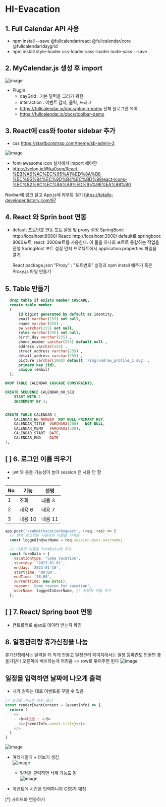 # HI-Evacation
## 1. Full Calendar API 사용
  - npm install --save @fullcalendar/react @fullcalendar/core @fullcalendar/daygrid
  - npm install style-loader css-loader sass-loader node-sass --save

## 2. MyCalendar.js 생성 후 import
   ![image](https://github.com/minji856/HI-Evacation/assets/144756912/c66cc596-7154-495c-8048-f857a1ef1f8e)
- Plugin
  - dayGrid : 기본 달력을 그리기 위한
  - interaction : 이벤트 감지, 클릭, 드래그
  - https://fullcalendar.io/docs/plugin-index 전체 플로그인 목록
  - https://fullcalendar.io/docs/toolbar-demo

## 3. React에 css와 footer sidebar 추가
- css https://startbootstrap.com/theme/sb-admin-2

![image](https://github.com/minji856/HI-Evacation/assets/144756912/556dad30-1563-45b6-b3bc-19dc52a57277)
- font-awesome icon 설치해서 import 해야함
- https://velog.io/@ka0son/React-%EB%A6%AC%EC%95%A1%ED%8A%B8-%EC%95%84%EC%9D%B4%EC%BD%98react-icons-%EC%82%AC%EC%9A%A9%ED%95%98%EA%B8%B0

Navbar에 링크 달고 App.js에 라우트 걸기
https://totally-developer.tistory.com/97

## 4. React 와 Sprin boot 연동
- default 포트번호 연동
  포트 설정 및 proxy 설정
  SpringBoot: http://localhost:8080/
  React: http://localhost:3000/
  default로 springboot: 8080포트, react: 3000포트를 사용한다.
  이 둘을 하나의 포트로 통합하는 작업을 진행
  SpringBoot 포트 설정
  먼저 프로젝트에서 application.properties 파일을 열기

  React package.json "Proxy" : "포트번호" 설정과 npm install 해주기
  혹은 Proxy.js 파일 만들기

## 5. Table 만들기
```sql
  drop table if exists member CASCADE;
  create table member
  (
      id bigint generated by default as identity,
      email varchar(255) not null,
      ename varchar(255) ,
      pw varchar(255) not null,
      roles varchar(255) not null,
      birth_day varchar(255) ,
      phone_number varchar(255) default null ,
      address varchar(255) ,
      street_address varchar(255) ,
      detail_address varchar(255) ,
      picture varchar(1000) default '/img/undraw_profile_1.svg' ,
      primary key (id),
      unique (email)
  );
```
```sql
DROP TABLE CALENDAR CASCADE CONSTRAINTS;

CREATE SEQUENCE CALENDAR_NO_SEQ
    START WITH 1
    INCREMENT BY 1;


CREATE TABLE CALENDAR (
	CALENDAR_NO NUMBER	NOT NULL PRIMARY KEY,
	CALENDAR_TITLE	VARCHAR2(200)	NOT NULL,
	CALENDAR_MEMO	VARCHAR2(500),
	CALENDAR_START	DATE,
	CALENDAR_END	DATE
);
```


## [ ] 6. 로그인 이름 띄우기 
- jwt 와 충돌 가능성이 높아 session 은 사용 안 함
- 

|No|기능|설명|
|---|---|---|
|1|조회|내용 3|
|2|내용 6|내용 7|
|3|내용 10|내용 11|

```javascript
app.post('/submitVacationRequest', (req, res) => {
  // 현재 로그인된 사용자의 이름을 가져옴
  const loggedInUserName = req.session.user.username;

  // 사용자 이름을 formData에 추가
  const formData = {
    vacationtype: 'Some Vacation',
    startday: '2023-01-01',
    endday: '2023-01-10',
    startTime: '09:00',
    endTime: '18:00',
    currentTime: new Date(),
    reason: 'Some reason for vacation',
    userName: loggedInUserName, // 사용자 이름 추가
  };
```

## [ ] 7. React/ Spring boot 연동
- 컨트롤러로 ajax로 데이터 받는지 확인

## 8. 일정관리랑 휴가신청을 나눔
휴가신청에서는 달력을 더 작게 만들고 일정관리 페이지에서는 일정 등록칸도 만들면 좋을거같다
오른쪽에 배치하는게 어려움 => row로 묶어주면 된다
![image](https://github.com/minji856/HI-Evacation/assets/144756912/6b28665b-0e4a-4529-aa7b-4eae700f23c7)

## 일정을 입력하면 날짜에 나오게 출력
- 내가 원하는 대로 이벤트를 꾸밀 수 있음
```javascript
// 일정을 커스텀 하는 옵션
const renderEventContent = (eventInfo) => {
  return (
    <>
      <b>테스트 : </b>
      <i>{eventInfo.event.title}</i>
    </>
  )
}
```
![image](https://github.com/minji856/HI-Evacation/assets/144756912/b65bebe4-71d2-4e0d-b55e-7b9b3d33fa96)
- 여러개일때 + 더보기 생김<br>
![image](https://github.com/minji856/HI-Evacation/assets/144756912/1a8857a9-fef3-413e-9065-d66da8f4d495)

	- 일정을 클릭하면 삭제 기능도 됨<br>
![image](https://github.com/minji856/HI-Evacation/assets/144756912/59d651eb-d721-4c55-9dd2-6742f19ac6b3)

- 이벤트에 시간을 입력하니까 CSS가 깨짐

[*] 사이드바 연동하기
